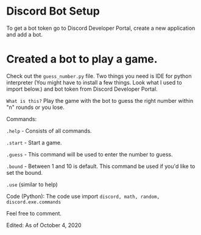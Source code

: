 # Discord Bot Setup
To get a bot token go to Discord Developer Portal, create a new application and add a bot.

# Created a bot to play a game.

Check out the `guess_number.py` file.  Two things you need is IDE for python interpreter (You might have to install a few things.  Look what I used to import below.) and bot token from Discord Developer Portal.  

`What is this?` Play the game with the bot to guess the right number within "n" rounds or you lose.


Commands:


`.help` - Consists of all commands.

`.start` - Start a game.  

`.guess` - This command will be used to enter the number to guess.  

`.bound` - Between 1 and 10 is default.  This command be used if you'd like to set the bound.

`.use` (similar to help)

Code (Python):
The code use import `discord, math, random, discord.exe.commands`

Feel free to comment.

Edited: As of October 4, 2020

